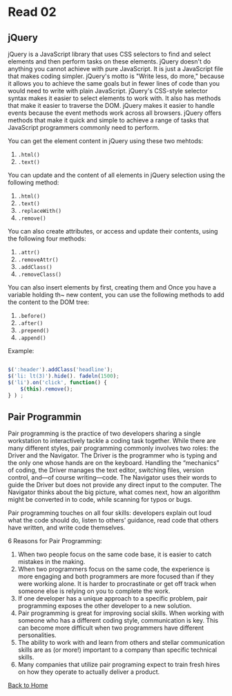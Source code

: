 # Read 02

## jQuery

jQuery is a JavaScript library that uses CSS selectors to find and select elements and then perform tasks on these elements. jQuery doesn't do anything you cannot achieve with pure JavaScript. It is just a JavaScript file that makes coding simpler. jQuery's motto is "Write less, do more," because it allows you to achieve the same goals but in fewer lines of code than you would need to write with plain JavaScript. jQuery's CSS-style selector syntax makes it easier to select elements to work with. It also has methods that make it easier to traverse the DOM. jQuery makes it easier to handle events because the event methods work across all browsers. jQuery offers methods that make it quick and simple to achieve a range of tasks that JavaScript programmers
commonly need to perform.

You can get the element content in jQuery using these two mehtods:

1. `.html()`
2. `.text()`

You can update and the content of all elements in jQuery selection using the following method:

1. `.html()`
2. `.text()`
3. `.replaceWith()`
4. `.remove()`

You can also create attributes, or access and update their contents, using the following four methods:

1. `.attr()`
2. `.removeAttr()`
3. `.addClass()`
4. `.removeClass()`

You can also insert elements by first, creating them and  Once you have a variable holding th~ new content, you can use the
following methods to add the content to the DOM tree:

1. `.before()`
2. `.after()`
3. `.prepend()`
4. `.append()`

Example:

```javascript

$(':header').addClass('headline');
$('li: lt(3)').hide(). fadeln(1500);
$('li').on('click', function() {
    $(this).remove();
} ) ;

```

## Pair Programmin

Pair programming is the practice of two developers sharing a single workstation to interactively tackle a coding task together. While there are many different styles, pair programming commonly involves two roles: the Driver and the Navigator. The Driver is the programmer who is typing and the only one whose hands are on the keyboard. Handling the “mechanics” of coding, the Driver manages the text editor, switching files, version control, and—of course writing—code. The Navigator uses their words to guide the Driver but does not provide any direct input to the computer. The Navigator thinks about the big picture, what comes next, how an algorithm might be converted in to code, while scanning for typos or bugs.

Pair programming touches on all four skills: developers explain out loud what the code should do, listen to others’ guidance, read code that others have written, and write code themselves.

6 Reasons for Pair Programming:

1. When two people focus on the same code base, it is easier to catch mistakes in the making.
2. When two programmers focus on the same code, the experience is more engaging and both programmers are more focused than if they were working alone. It is harder to procrastinate or get off track when someone else is relying on you to complete the work.
3. If one developer has a unique approach to a specific problem, pair programming exposes the other developer to a new solution.
4. Pair programming is great for improving social skills. When working with someone who has a different coding style, communication is key. This can become more difficult when two programmers have different personalities.
5. The ability to work with and learn from others and stellar communication skills are as (or more!) important to a company than specific technical skills.
6. Many companies that utilize pair programing expect to train fresh hires  on how they operate to actually deliver a product.

[Back to Home](README.md)
